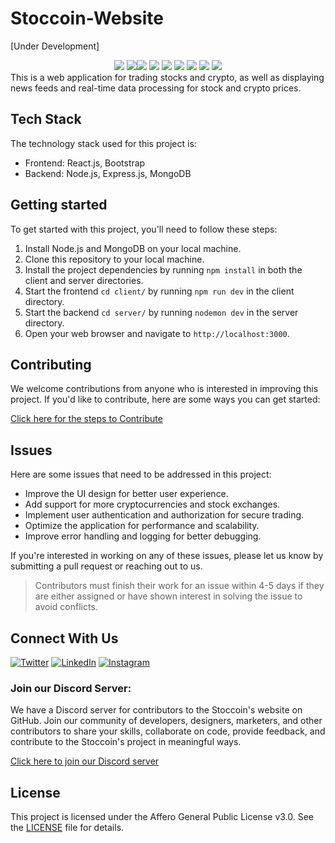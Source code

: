 # Stoccoin-Website

[Under Development] </br>

   <div align="center">
  <img src="https://img.shields.io/github/stars/Stoccoin-Official/Stoccoin-Website?style=for-the-badge" />
<img src="https://img.shields.io/github/issues/Stoccoin-Official/Stoccoin-Website?style=for-the-badge" /><img src="https://img.shields.io/github/forks/Stoccoin-Official/Stoccoin-Website?style=for-the-badge" />
<img src="https://img.shields.io/github/issues-pr/Stoccoin-Official/Stoccoin-Website?style=for-the-badge" />
  <img src="https://img.shields.io/github/last-commit/Stoccoin-Official/Stoccoin-Website?style=for-the-badge" />
  <img src="https://img.shields.io/github/contributors/Stoccoin-Official/Stoccoin-Website?style=for-the-badge" />
  <img src="https://img.shields.io/github/issues-pr-closed-raw/Stoccoin-Official/Stoccoin-Website?style=for-the-badge" />
    <img src="https://img.shields.io/github/repo-size/Stoccoin-Official/Stoccoin-Website?style=for-the-badge" />
  <img src="https://img.shields.io/github/issues-closed/Stoccoin-Official/Stoccoin-Website?style=for-the-badge" />

   </div>
This is a web application for trading stocks and crypto, as well as displaying news feeds and real-time data processing for stock and crypto prices.

## Tech Stack

The technology stack used for this project is:

- Frontend: React.js, Bootstrap
- Backend: Node.js, Express.js, MongoDB

## Getting started

To get started with this project, you'll need to follow these steps:

1. Install Node.js and MongoDB on your local machine.
2. Clone this repository to your local machine.
3. Install the project dependencies by running `npm install` in both the client and server directories.
4. Start the frontend `cd client/` by running `npm run dev` in the client directory.
5. Start the backend `cd server/` by running `nodemon dev` in the server directory.
6. Open your web browser and navigate to `http://localhost:3000`.

## Contributing

We welcome contributions from anyone who is interested in improving this project. If you'd like to contribute, here are some ways you can get started:

[Click here for the steps to Contribute](./CONTRIBUTING.md)

## Issues

Here are some issues that need to be addressed in this project:

- Improve the UI design for better user experience.
- Add support for more cryptocurrencies and stock exchanges.
- Implement user authentication and authorization for secure trading.
- Optimize the application for performance and scalability.
- Improve error handling and logging for better debugging.

If you're interested in working on any of these issues, please let us know by submitting a pull request or reaching out to us.

> Contributors must finish their work for an issue within 4-5 days if they are either assigned or have shown interest in solving the issue to avoid conflicts.

## Connect With Us

<p align="left">
  
  [![Twitter](https://img.shields.io/badge/Twitter-%231DA1F2.svg?style=for-the-badge&logo=Twitter&logoColor=white)](https://twitter.com/stoc_coin)
  [![LinkedIn](https://img.shields.io/badge/linkedin-%230077B5.svg?style=for-the-badge&logo=linkedin&logoColor=white)](https://www.linkedin.com/company/stoccoin/)
  [![Instagram](https://img.shields.io/badge/Instagram-%23E4405F.svg?style=for-the-badge&logo=Instagram&logoColor=white)](https://www.instagram.com/stoccoin/)
  
</p>

### Join our Discord Server:

<p>

We have a Discord server for contributors to the Stoccoin's website on GitHub. Join our community of developers, designers, marketers, and other contributors to share your skills, collaborate on code, provide feedback, and contribute to the Stoccoin's project in meaningful ways.

[Click here to join our Discord server](https://discord.gg/XVE7eaS9AA)

</p>

## License

This project is licensed under the Affero General Public License v3.0. See the [LICENSE](LICENSE) file for details.
